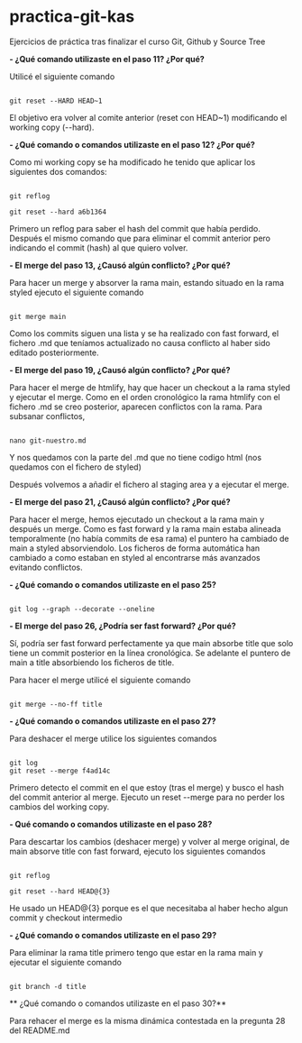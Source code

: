 # practica-git-kas
Ejercicios de práctica tras finalizar el curso Git, Github y Source Tree

**- ¿Qué comando utilizaste en el paso 11? ¿Por qué?**

Utilicé el siguiente comando

```

git reset --HARD HEAD~1

```

El objetivo era volver al comite anterior (reset con HEAD~1) modificando el working copy (--hard).


**- ¿Qué comando o comandos utilizaste en el paso 12? ¿Por qué?**

Como mi working copy se ha modificado he tenido que aplicar los siguientes dos comandos:

```

git reflog

git reset --hard a6b1364

```

Primero un reflog para saber el hash del commit que había perdido. Después el mismo comando que para eliminar el commit
anterior pero indicando el commit  (hash) al que quiero volver.


**- El merge del paso 13, ¿Causó algún conflicto? ¿Por qué?**

Para hacer un merge y absorver la rama main, estando situado en la rama styled ejecuto el siguiente comando

```

git merge main

```

Como los commits siguen una lista y se ha realizado con fast forward, el fichero .md que teníamos actualizado
no causa conflicto al haber sido editado posteriormente.


**- El merge del paso 19, ¿Causó algún conflicto? ¿Por qué?**

Para hacer el merge de htmlify, hay que hacer un checkout a la rama styled y ejecutar el merge.
Como en el orden cronológico la rama htmlify con el fichero .md se creo posterior, aparecen conflictos con la rama.
Para subsanar conflictos,

```

nano git-nuestro.md

``` 

Y nos quedamos con la parte del .md que no tiene codigo html (nos quedamos con el fichero de styled)

Después volvemos a añadir el fichero al staging area y a ejecutar el merge.


**- El merge del paso 21, ¿Causó algún conflicto? ¿Por qué?**

Para hacer el merge, hemos ejecutado un checkout a la rama main y después un merge.
Como es fast forward y la rama main estaba alineada temporalmente (no había commits de esa rama) el puntero ha cambiado 
de main a styled absorviendolo. Los ficheros de forma automática han cambiado a como estaban en styled al encontrarse 
más avanzados evitando conflictos.


**- ¿Qué comando o comandos utilizaste en el paso 25?**

```

git log --graph --decorate --oneline

```

**- El merge del paso 26, ¿Podría ser fast forward? ¿Por qué?**

Sí, podría ser fast forward perfectamente ya que main absorbe title que solo tiene un commit posterior en la línea cronológica.
Se adelante el puntero de main a title absorbiendo los ficheros de title.

Para hacer el merge utilicé el siguiente comando

```

git merge --no-ff title

```

**- ¿Qué comando o comandos utilizaste en el paso 27?**

Para deshacer el merge utilice los siguientes comandos

```

git log
git reset --merge f4ad14c

```
Primero detecto el commit en el que estoy (tras el merge) y busco el hash del commit anterior al merge.
Ejecuto un reset --merge para no perder los cambios del working copy.


**- Qué comando o comandos utilizaste en el paso 28?**

Para descartar los cambios (deshacer merge) y volver al merge original, de main absorve title con fast forward, ejecuto
los siguientes comandos

```

git reflog

git reset --hard HEAD@{3}

````

He usado un HEAD@{3} porque es el que necesitaba al haber hecho algun commit y checkout intermedio


**- ¿Qué comando o comandos utilizaste en el paso 29?**


Para eliminar la rama title primero tengo que estar en la rama main y ejecutar el siguiente comando

```

git branch -d title

```

** ¿Qué comando o comandos utilizaste en el paso 30?**

Para rehacer el merge es la misma dinámica contestada en la pregunta 28 del README.md
